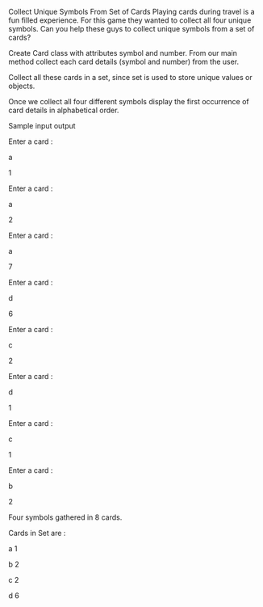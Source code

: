 Collect Unique Symbols From Set of Cards
Playing cards during travel is a fun filled experience. For this game they wanted to collect all four
unique symbols. Can you help these guys to collect unique symbols from a set of cards?

Create Card class with attributes symbol and number. From our main method collect each card
details (symbol and number) from the user.

Collect all these cards in a set, since set is used to store unique values or objects.

Once we collect all four different symbols display the first occurrence of card details in alphabetical
order.

Sample input output

Enter a card :

a

1

Enter a card :

a

2 

Enter a card :

a

7


Enter a card :

d

6

Enter a card :

c


2

Enter a card :

d

1

Enter a card :

c

1

Enter a card :

b

2

Four symbols gathered in 8 cards.

Cards in Set are :

a 1

b 2

c 2

d 6
